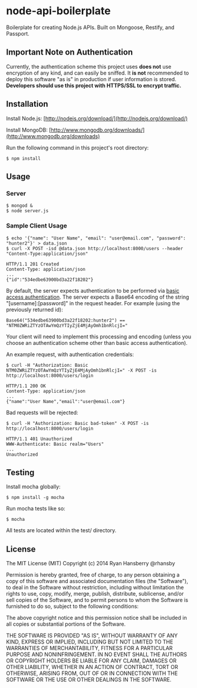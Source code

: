 node-api-boilerplate
====================

Boilerplate for creating Node.js APIs. Built on Mongoose, Restify, and Passport.

## Important Note on Authentication

Currently, the authentication scheme this project uses **does not** use encryption of any kind, and can easily be sniffed. It **is not** recommended to deploy this software "as is" in production if user information is stored. **Developers should use this project with HTTPS/SSL to encrypt traffic.**

## Installation

Install Node.js: [http://nodejs.org/download/](http://nodejs.org/download/)

Install MongoDB: [http://www.mongodb.org/downloads/](http://www.mongodb.org/downloads)

Run the following command in this project's root directory:

    $ npm install

## Usage

### Server

    $ mongod &
    $ node server.js

### Sample Client Usage

    $ echo '{"name": "User Name", "email": "user@email.com", "password": "hunter2"}' > data.json
    $ curl -X POST -isd @data.json http://localhost:8000/users --header "Content-Type:application/json"

    HTTP/1.1 201 Created
    Content-Type: application/json
    ...
    {"id":"534edbe63900bd3a22f18202"}

By default, the server expects authentication to be performed via [basic access authentication](http://en.wikipedia.org/wiki/Basic_access_authentication). The server expects a Base64 encoding of the string "[username]:[password]" in the request header. For example (using the previously returned id):

    Base64("534edbe63900bd3a22f18202:hunter2") == "NTM0ZWRiZTYzOTAwYmQzYTIyZjE4MjAyOmh1bnRlcjI="

Your client will need to implement this processing and encoding (unless you choose an authentication scheme other than basic access authentication).

An example request, with authentication credentials:

    $ curl -H "Authorization: Basic NTM0ZWRiZTYzOTAwYmQzYTIyZjE4MjAyOmh1bnRlcjI=" -X POST -is http://localhost:8000/users/login

    HTTP/1.1 200 OK
    Content-Type: application/json
    ...
    {"name":"User Name","email":"user@email.com"}

Bad requests will be rejected:

    $ curl -H "Authorization: Basic bad-token" -X POST -is http://localhost:8000/users/login

    HTTP/1.1 401 Unauthorized
    WWW-Authenticate: Basic realm="Users"
    ...
    Unauthorized

## Testing

Install mocha globally:

    $ npm install -g mocha

Run mocha tests like so:

    $ mocha

All tests are located within the test/ directory.

## License

The MIT License (MIT) Copyright (c) 2014 Ryan Hansberry @rhansby

Permission is hereby granted, free of charge, to any person obtaining a copy of this software and associated documentation files (the "Software"), to deal in the Software without restriction, including without limitation the rights to use, copy, modify, merge, publish, distribute, sublicense, and/or sell copies of the Software, and to permit persons to whom the Software is furnished to do so, subject to the following conditions:

The above copyright notice and this permission notice shall be included in all copies or substantial portions of the Software.

THE SOFTWARE IS PROVIDED "AS IS", WITHOUT WARRANTY OF ANY KIND, EXPRESS OR IMPLIED, INCLUDING BUT NOT LIMITED TO THE WARRANTIES OF MERCHANTABILITY, FITNESS FOR A PARTICULAR PURPOSE AND NONINFRINGEMENT. IN NO EVENT SHALL THE AUTHORS OR COPYRIGHT HOLDERS BE LIABLE FOR ANY CLAIM, DAMAGES OR OTHER LIABILITY, WHETHER IN AN ACTION OF CONTRACT, TORT OR OTHERWISE, ARISING FROM, OUT OF OR IN CONNECTION WITH THE SOFTWARE OR THE USE OR OTHER DEALINGS IN THE SOFTWARE.
